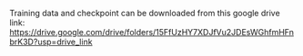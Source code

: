 Training data and checkpoint can be downloaded from this google drive link: https://drive.google.com/drive/folders/15FfUzHY7XDJfVu2JDEsWGhfmHFnbrK3D?usp=drive_link
